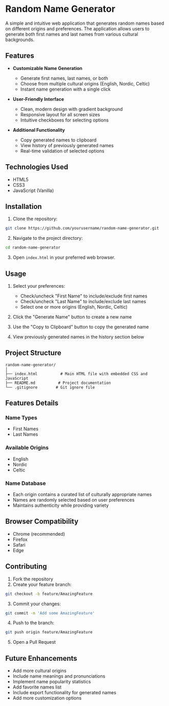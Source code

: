 # Random Name Generator

A simple and intuitive web application that generates random names based on different origins and preferences. The application allows users to generate both first names and last names from various cultural backgrounds.

## Features

- **Customizable Name Generation**
  - Generate first names, last names, or both
  - Choose from multiple cultural origins (English, Nordic, Celtic)
  - Instant name generation with a single click

- **User-Friendly Interface**
  - Clean, modern design with gradient background
  - Responsive layout for all screen sizes
  - Intuitive checkboxes for selecting options

- **Additional Functionality**
  - Copy generated names to clipboard
  - View history of previously generated names
  - Real-time validation of selected options

## Technologies Used

- HTML5
- CSS3
- JavaScript (Vanilla)

## Installation

1. Clone the repository:
```bash
git clone https://github.com/yourusername/random-name-generator.git
```

2. Navigate to the project directory:
```bash
cd random-name-generator
```

3. Open `index.html` in your preferred web browser.

## Usage

1. Select your preferences:
   - Check/uncheck "First Name" to include/exclude first names
   - Check/uncheck "Last Name" to include/exclude last names
   - Select one or more origins (English, Nordic, Celtic)

2. Click the "Generate Name" button to create a new name

3. Use the "Copy to Clipboard" button to copy the generated name

4. View previously generated names in the history section below

## Project Structure

```
random-name-generator/
│
├── index.html          # Main HTML file with embedded CSS and JavaScript
├── README.md          # Project documentation
└── .gitignore        # Git ignore file
```

## Features Details

### Name Types
- First Names
- Last Names

### Available Origins
- English
- Nordic
- Celtic

### Name Database
- Each origin contains a curated list of culturally appropriate names
- Names are randomly selected based on user preferences
- Maintains authenticity while providing variety

## Browser Compatibility

- Chrome (recommended)
- Firefox
- Safari
- Edge
  

## Contributing

1. Fork the repository
2. Create your feature branch:
```bash
git checkout -b feature/AmazingFeature
```
3. Commit your changes:
```bash
git commit -m 'Add some AmazingFeature'
```
4. Push to the branch:
```bash
git push origin feature/AmazingFeature
```
5. Open a Pull Request

## Future Enhancements

- Add more cultural origins
- Include name meanings and pronunciations
- Implement name popularity statistics
- Add favorite names list
- Include export functionality for generated names
- Add more customization options
